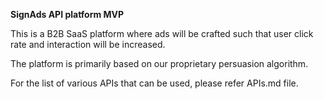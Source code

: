**SignAds API platform MVP**

This is a B2B SaaS platform where ads will be crafted such that user click rate and interaction will be increased.

The platform is primarily based on our proprietary persuasion algorithm.

For the list of various APIs that can be used, please refer APIs.md file.